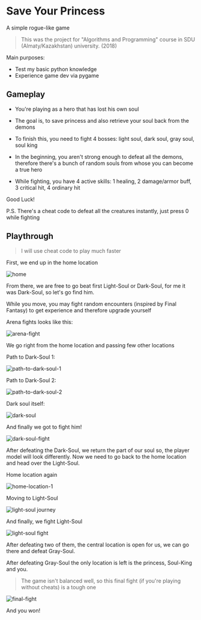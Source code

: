 # Save Your Princess

A simple rogue-like game

> This was the project for "Algorithms and Programming" course in SDU (Almaty/Kazakhstan) university. (2018)

Main purposes:

- Test my basic python knowledge
- Experience game dev via pygame

## Gameplay

- You're playing as a hero that has lost his own soul
- The goal is, to save princess and also retrieve your soul back from the demons
- To finish this, you need to fight 4 bosses: light soul, dark soul, gray soul, soul king
- In the beginning, you aren't strong enough to defeat all the demons, therefore there's a bunch of random souls from whose you can become a true hero

- While fighting, you have 4 active skills: 1 healing, 2 damage/armor buff, 3 critical hit, 4 ordinary hit

Good Luck!

P.S. There's a cheat code to defeat all the creatures instantly, just press 0 while fighting

## Playthrough

> I will use cheat code to play much faster

First, we end up in the home location

![home](./Assets/screenshots/home-location.png)

From there, we are free to go beat first Light-Soul or Dark-Soul, for me it was Dark-Soul, so let's go find him.

While you move, you may fight random encounters (inspired by Final Fantasy) to get experience and therefore upgrade yourself

Arena fights looks like this:

![arena-fight](./Assets/screenshots/arena-fight.gif)

We go right from the home location and passing few other locations

Path to Dark-Soul 1:

![path-to-dark-soul-1](./Assets/screenshots/path-to-dark-soul-1.png)

Path to Dark-Soul 2:

![path-to-dark-soul-2](./Assets/screenshots/path-to-dark-soul-2.png)

Dark soul itself:

![dark-soul](./Assets/screenshots/dark-soul.png)

And finally we got to fight him!

![dark-soul-fight](./Assets/screenshots/dark-soul-fight.png)

After defeating the Dark-Soul, we return the part of our soul so, the player model will look differently. Now we need to go back to the home location and head over the Light-Soul.

Home location again

![home-location-1](./Assets/screenshots/home-location-1.png)

Moving to Light-Soul

![light-soul journey](Assets/screenshots/light-soul-path.gif)

And finally, we fight Light-Soul

![light-soul fight](./Assets/screenshots/light-soul-fight.png)

After defeating two of them, the central location is open for us, we can go there and defeat Gray-Soul.

After defeating Gray-Soul the only location is left is the princess, Soul-King and you.

> The game isn't balanced well, so this final fight (if you're playing without cheats) is a tough one

![final-fight](./Assets/screenshots/final-fight.gif)

And you won!
